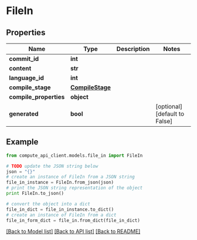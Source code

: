 # FileIn


## Properties
Name | Type | Description | Notes
------------ | ------------- | ------------- | -------------
**commit_id** | **int** |  | 
**content** | **str** |  | 
**language_id** | **int** |  | 
**compile_stage** | [**CompileStage**](CompileStage.md) |  | 
**compile_properties** | **object** |  | 
**generated** | **bool** |  | [optional] [default to False]

## Example

```python
from compute_api_client.models.file_in import FileIn

# TODO update the JSON string below
json = "{}"
# create an instance of FileIn from a JSON string
file_in_instance = FileIn.from_json(json)
# print the JSON string representation of the object
print FileIn.to_json()

# convert the object into a dict
file_in_dict = file_in_instance.to_dict()
# create an instance of FileIn from a dict
file_in_form_dict = file_in.from_dict(file_in_dict)
```
[[Back to Model list]](../README.md#documentation-for-models) [[Back to API list]](../README.md#documentation-for-api-endpoints) [[Back to README]](../README.md)


